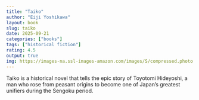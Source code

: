 ```yaml
---
title: "Taiko"
author: "Eiji Yoshikawa"
layout: book
slug: taiko
date: 2025-09-21
categories: ["books"]
tags: ["historical fiction"]
rating: 4.5
output: true
img: https://images-na.ssl-images-amazon.com/images/S/compressed.photo.goodreads.com/books/1402402564i/6509552.jpg
---
```


Taiko is a historical novel that tells the epic story of Toyotomi Hideyoshi, a man who rose from peasant origins to become one of Japan’s greatest unifiers during the Sengoku period. 

